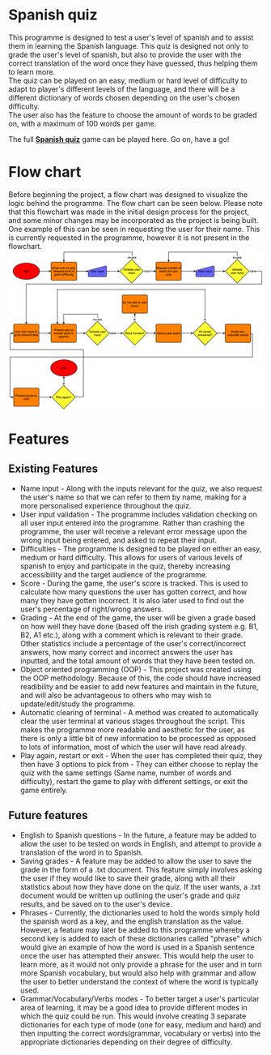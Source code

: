 # Spanish quiz
This programme is designed to test a user's level of spanish and to assist them in learning the Spanish language. This quiz is designed not only to grade the user's level of spanish, but also to provide the user with the correct translation of the word once they have guessed, thus helping them to learn more.  
The quiz can be played on an easy, medium or hard level of difficulty to adapt to player's different levels of the language, and there will be a different dictionary of words chosen depending on the user's chosen difficulty.  
The user also has the feature to choose the amount of words to be graded on, with a maximum of 100 words per game.  

The full **[Spanish quiz](<!-- Add Heroku project link here later -->)** game can be played here. Go on, have a go!
# Flow chart
Before beginning the project, a flow chart was designed to visualize the logic behind the programme. The flow chart can be seen below. Please note that this flowchart was made in the initial design process for the project, and some minor changes may be incorporated as the project is being built. One example of this can be seen in requesting the user for their name. This is currently requested in the programme, however it is not present in the flowchart.  
![Spanish quiz flowchart](assets/flow-charts/spanish-quiz-flowchart.drawio.png "Spanish quiz flowchart")

# Features
## Existing Features
 - Name input - Along with the inputs relevant for the quiz, we also request the user's name so that we can refer to them by name, making for a more personalised experience throughout the quiz.
 - User input validation - The programme includes validation checking on all user input entered into the programme. Rather than crashing the programme, the user will receive a relevant error message upon the wrong input being entered, and asked to repeat their input.
 - Difficulties - The programme is designed to be played on either an easy, medium or hard difficulty. This allows for users of various levels of spanish to enjoy and participate in the quiz, thereby increasing accessibility and the target audience of the programme.
 - Score - During the game, the user's score is tracked. This is used to calculate how many questions the user has gotten correct, and how many they have gotten incorrect. It is also later used to find out the user's percentage of right/wrong answers.
 - Grading - At the end of the game, the user will be given a grade based on how well they have done (based off the irish grading system e.g. B1, B2, A1 etc.), along with a comment which is relevant to their grade. Other statistics include a percentage of the user's correct/incorrect answers, how many correct and incorrect answers the user has inputted, and the total amount of words that they have been tested on.
 - Object oriented programming (OOP) - This project was created using the OOP methodology. Because of this, the code should have increased readibility and be easier to add new features and maintain in the future, and will also be advantageous to others who may wish to update/edit/study the programme.
 - Automatic clearing of terminal - A method was created to automatically clear the user terminal at various stages throughout the script. This makes the programme more readable and aesthetic for the user, as there is only a little bit of new information to be processed as opposed to lots of information, most of which the user will have read already.
 - Play again, restart or exit - When the user has completed their quiz, they then have 3 options to pick from - They can either choose to replay the quiz with the same settings (Same name, number of words and difficulty), restart the game to play with different settings, or exit the game entirely.
## Future features
 - English to Spanish questions - In the future, a feature may be added to allow the user to be tested on words in English, and attempt to provide a translation of the word in to Spanish.
 - Saving grades - A feature may be added to allow the user to save the grade in the form of a .txt document. This feature simply involves asking the user if they would like to save their grade, along with all their statistics about how they have done on the quiz. If the user wants, a .txt document would be written up outlining the user's grade and quiz results, and be saved on to the user's device.
 - Phrases - Currently, the dictionaries used to hold the words simply hold the spanish word as a key, and the english translation as the value. However, a feature may later be added to this programme whereby a second key is added to each of these dictionaries called "phrase" which would give an example of how the word is used in a Spanish sentence once the user has attempted their answer. This would help the user to learn more, as it would not only provide a phrase for the user and in turn more Spanish vocabulary, but would also help with grammar and allow the user to better understand the context of where the word is typically used.
 - Grammar/Vocabulary/Verbs modes - To better target a user's particular area of learning, it may be a good idea to provide different modes in which the quiz could be run. This would involve creating 3 separate dictionaries for each type of mode (one for easy, medium and hard) and then inputting the correct words(grammar, vocabulary or verbs) into the appropriate dictionaries depending on their degree of difficulty.
<!-- ![CI logo](https://codeinstitute.s3.amazonaws.com/fullstack/ci_logo_small.png)

Welcome Conor,

This is the Code Institute student template for deploying your third portfolio project, the Python command-line project. The last update to this file was: **August 17, 2021**

## Reminders

* Your code must be placed in the `run.py` file
* Your dependencies must be placed in the `requirements.txt` file
* Do not edit any of the other files or your code may not deploy properly

## Creating the Heroku app

When you create the app, you will need to add two buildpacks from the _Settings_ tab. The ordering is as follows:

1. `heroku/python`
2. `heroku/nodejs`

You must then create a _Config Var_ called `PORT`. Set this to `8000`

If you have credentials, such as in the Love Sandwiches project, you must create another _Config Var_ called `CREDS` and paste the JSON into the value field.

Connect your GitHub repository and deploy as normal.

## Constraints

The deployment terminal is set to 80 columns by 24 rows. That means that each line of text needs to be 80 characters or less otherwise it will be wrapped onto a second line.

-----
Happy coding! -->